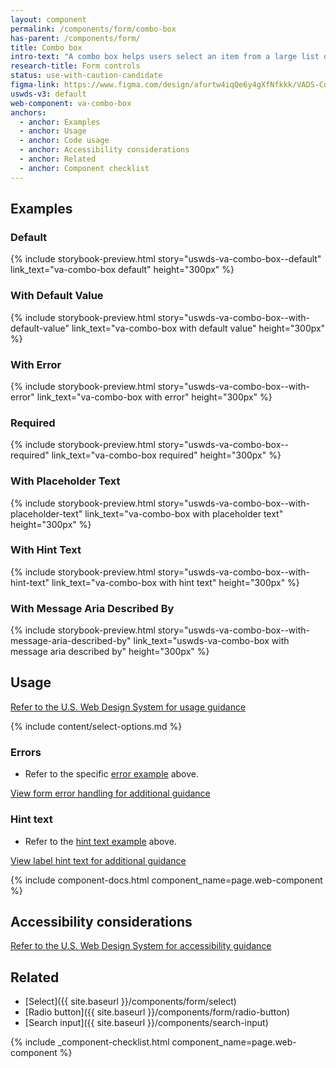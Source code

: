 ```yaml
---
layout: component
permalink: /components/form/combo-box
has-parent: /components/form/
title: Combo box
intro-text: "A combo box helps users select an item from a large list of options."
research-title: Form controls
status: use-with-caution-candidate
figma-link: https://www.figma.com/design/afurtw4iqQe6y4gXfNfkkk/VADS-Component-Library?node-id=19200-2377
uswds-v3: default
web-component: va-combo-box
anchors:
  - anchor: Examples
  - anchor: Usage
  - anchor: Code usage
  - anchor: Accessibility considerations
  - anchor: Related
  - anchor: Component checklist
---
```


## Examples

### Default

{% include storybook-preview.html story="uswds-va-combo-box--default" link_text="va-combo-box default" height="300px" %}

### With Default Value

{% include storybook-preview.html story="uswds-va-combo-box--with-default-value" link_text="va-combo-box with default value" height="300px" %}

### With Error

{% include storybook-preview.html story="uswds-va-combo-box--with-error" link_text="va-combo-box with error" height="300px" %}

### Required

{% include storybook-preview.html story="uswds-va-combo-box--required" link_text="va-combo-box required" height="300px" %}

### With Placeholder Text

{% include storybook-preview.html story="uswds-va-combo-box--with-placeholder-text" link_text="va-combo-box with placeholder text" height="300px" %}

### With Hint Text

{% include storybook-preview.html story="uswds-va-combo-box--with-hint-text" link_text="va-combo-box with hint text" height="300px" %}

### With Message Aria Described By

{% include storybook-preview.html story="uswds-va-combo-box--with-message-aria-described-by" link_text="uswds-va-combo-box with message aria described by" height="300px" %}

## Usage

<a class="vads-c-action-link--blue" href="https://designsystem.digital.gov/components/combo-box/">Refer to the U.S. Web Design System for usage guidance</a>

{% include content/select-options.md %}

### Errors

* Refer to the specific [error example](#with-error) above.

<a class="vads-c-action-link--blue" href="{{ site.baseurl }}/components/form/#error-handling">
  View form error handling for additional guidance
</a>

### Hint text

* Refer to the [hint text example](#with-hint-text) above.

<a class="vads-c-action-link--blue" href="{{ site.baseurl }}/components/form/label#hint-text">
  View label hint text for additional guidance
</a>

{% include component-docs.html component_name=page.web-component %}

## Accessibility considerations

<a class="vads-c-action-link--blue" href="https://designsystem.digital.gov/components/combo-box/#accessibility-guidance">Refer to the U.S. Web Design System for accessibility guidance</a>

## Related

* [Select]({{ site.baseurl }}/components/form/select)
* [Radio button]({{ site.baseurl }}/components/form/radio-button)
* [Search input]({{ site.baseurl }}/components/search-input)

{% include _component-checklist.html component_name=page.web-component %}